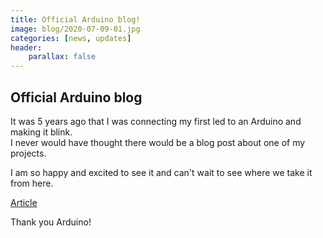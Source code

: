 ```yaml
---
title: Official Arduino blog!
image: blog/2020-07-09-01.jpg
categories: [news, updates]
header:
    parallax: false
---
```


## Official Arduino blog

It was 5 years ago that I was connecting my first led to an Arduino and making it blink.<br />
I never would have thought there would be a blog post about one of my projects.

I am so happy and excited to see it and can't wait to see where we take it from here.

[Article](https://blog.arduino.cc/2020/07/07/change-the-volume-of-any-app-on-your-pc-with-the-turn-of-a-knob/)

Thank you Arduino!
